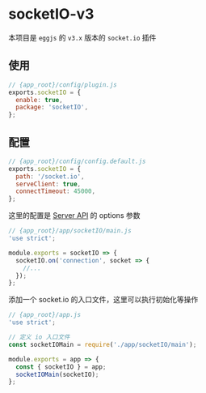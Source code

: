 # socketIO-v3

本项目是 `eggjs` 的 `v3.x` 版本的 `socket.io` 插件


## 使用

```js
// {app_root}/config/plugin.js
exports.socketIO = {
  enable: true,
  package: 'socketIO',
};
```

## 配置

```js
// {app_root}/config/config.default.js
exports.socketIO = {
  path: '/socket.io',
  serveClient: true,
  connectTimeout: 45000,
};
```

这里的配置是 [Server API](https://socket.io/docs/v3/server-api/#new-Server-httpServer-options) 的 options 参数

```js
// {app_root}/app/socketIO/main.js
'use strict';

module.exports = socketIO => {
  socketIO.on('connection', socket => {
    //...
  });
};
```

添加一个 socket.io 的入口文件，这里可以执行初始化等操作

```js
// {app_root}/app.js
'use strict';

// 定义 io 入口文件
const socketIOMain = require('./app/socketIO/main');

module.exports = app => {
  const { socketIO } = app;
  socketIOMain(socketIO);
};
```
